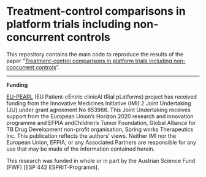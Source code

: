 Treatment-control comparisons in platform trials including
non-concurrent controls
================

This repository contains the main code to reproduce the results of the
paper “[Treatment-control comparisons in platform trials including
non-concurrent controls](https://arxiv.org)”.

------------------------------------------------------------------------

**Funding**

[EU-PEARL](https://eu-pearl.eu/) (EU Patient-cEntric clinicAl tRial
pLatforms) project has received funding from the Innovative Medicines
Initiative (IMI) 2 Joint Undertaking (JU) under grant agreement No
853966. This Joint Undertaking receives support from the European
Union’s Horizon 2020 research and innovation programme and EFPIA
andChildren’s Tumor Foundation, Global Alliance for TB Drug Development
non-profit organisation, Spring works Therapeutics Inc. This publication
reflects the authors’ views. Neither IMI nor the European Union, EFPIA,
or any Associated Partners are responsible for any use that may be made
of the information contained herein.

This research was funded in whole or in part by the Austrian Science
Fund (FWF) \[ESP 442 ESPRIT-Programm\].
